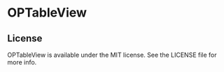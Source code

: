 OPTableView
===========



## License

OPTableView is available under the MIT license. See the LICENSE file for more info.